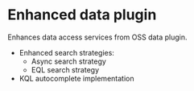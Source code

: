 # Enhanced data plugin

Enhances data access services from OSS data plugin.

- Enhanced search strategies:
  - Async search strategy
  - EQL search strategy
- KQL autocomplete implementation
